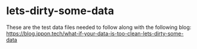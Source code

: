 # lets-dirty-some-data

These are the test data files needed to follow along with the following blog: https://blog.ippon.tech/what-if-your-data-is-too-clean-lets-dirty-some-data
